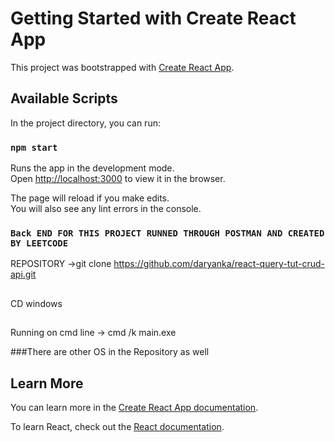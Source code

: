 # Getting Started with Create React App

This project was bootstrapped with [Create React App](https://github.com/facebook/create-react-app).

## Available Scripts

In the project directory, you can run:

### `npm start`

Runs the app in the development mode.\
Open [http://localhost:3000](http://localhost:3000) to view it in the browser.

The page will reload if you make edits.\
You will also see any lint errors in the console.

### `Back END FOR THIS PROJECT RUNNED THROUGH POSTMAN AND CREATED BY LEETCODE`
REPOSITORY ->git clone https://github.com/daryanka/react-query-tut-crud-api.git
##
CD windows
##
Running on cmd line ->  cmd /k main.exe

###There are other OS in the Repository as well 


## Learn More

You can learn more in the [Create React App documentation](https://facebook.github.io/create-react-app/docs/getting-started).

To learn React, check out the [React documentation](https://reactjs.org/).
